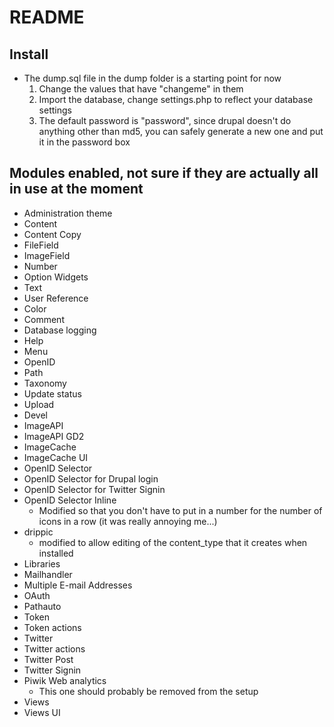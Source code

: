README
====

Install
----
* The dump.sql file in the dump folder is a starting point for now
  1. Change the values that have "changeme" in them
  2. Import the database, change settings.php to reflect your database settings
  3. The default password is "password", since drupal doesn't do anything other than md5, you can safely generate a new one and put it in the password box

Modules enabled, not sure if they are actually all in use at the moment
----

  * Administration theme
  * Content
  * Content Copy
  * FileField
  * ImageField
  * Number
  * Option Widgets
  * Text
  * User Reference
  * Color
  * Comment
  * Database logging
  * Help
  * Menu
  * OpenID
  * Path
  * Taxonomy
  * Update status
  * Upload
  * Devel
  * ImageAPI
  * ImageAPI GD2
  * ImageCache
  * ImageCache UI
  * OpenID Selector
  * OpenID Selector for Drupal login
  * OpenID Selector for Twitter Signin
  * OpenID Selector Inline
    * Modified so that you don't have to put in a number for the number of icons in a row (it was really annoying me...)
  * drippic
    * modified to allow editing of the content_type that it creates when installed
  * Libraries
  * Mailhandler
  * Multiple E-mail Addresses
  * OAuth
  * Pathauto
  * Token
  * Token actions
  * Twitter
  * Twitter actions
  * Twitter Post
  * Twitter Signin
  * Piwik Web analytics
    * This one should probably be removed from the setup
  * Views
  * Views UI